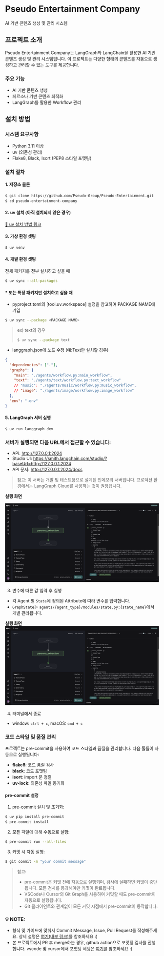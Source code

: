 # Pseudo Entertainment Company

AI 기반 콘텐츠 생성 및 관리 시스템

## 프로젝트 소개

Pseudo Entertainment Company는 LangGraph와 LangChain을 활용한 AI 기반 콘텐츠 생성 및 관리 시스템입니다. 이 프로젝트는 다양한 형태의 콘텐츠를 자동으로 생성하고 관리할 수 있는 도구를 제공합니다.

### 주요 기능

- AI 기반 콘텐츠 생성
- 페르소나 기반 콘텐츠 최적화
- LangGraph를 활용한 Workflow 관리

## 설치 방법

### 시스템 요구사항

- Python 3.11 이상
- uv (의존성 관리)
- Flake8, Black, Isort (PEP8 스타일 포맷팅)

### 설치 절차

#### 1. 저장소 클론

```bash
$ git clone https://github.com/Pseudo-Group/Pseudo-Entertainment.git
$ cd pseudo-entertainment-company
```

#### 2. uv 설치 (아직 설치되지 않은 경우)

[🔗 uv 설치 방법 링크](https://docs.astral.sh/uv/getting-started/installation/)

#### 3. 가상 환경 셋팅

```bash
$ uv venv
```

#### 4. 개발 환경 셋팅

전체 패키지를 전부 설치하고 싶을 때

```bash
$ uv sync --all-packages
```

#### \* 또는 특정 패키지만 설치하고 싶을 때

- pyproject.toml의 [tool.uv.workspace] 설정을 참고하여 PACKAGE NAME에 기입

```bash
$ uv sync --package <PACKAGE NAME>
```

> ex) text의 경우
>
> ```bash
> $ uv sync --package text
> ```

- langgraph.json에 노드 수정 (예:Text만 설치할 경우)

```json
{
  "dependencies": ["."],
  "graphs": {
    "main": "./agents/workflow.py:main_workflow",
    "text": "./agents/text/workflow.py:text_workflow"
    // "music": "./agents/music/workflow.py:music_workflow",
    // "image": "./agents/image/workflow.py:image_workflow"
  },
  "env": ".env"
}
```

#### 5. LangGraph 서버 실행

```bash
$ uv run langgraph dev
```

### 서버가 실행되면 다음 URL에서 접근할 수 있습니다:

- API: http://127.0.0.1:2024
- Studio UI: https://smith.langchain.com/studio/?baseUrl=http://127.0.0.1:2024
- API 문서: http://127.0.0.1:2024/docs

> 참고: 이 서버는 개발 및 테스트용으로 설계된 인메모리 서버입니다. 프로덕션 환경에서는 LangGraph Cloud를 사용하는 것이 권장됩니다.

**실행 화면**

![](media/LangGraph_Studio_after_invoke.png)

3. 변수에 따른 값 입력 후 실행

- 각 Agent 별 `State`에 정의된 Attribute에 따라 변수를 입력합니다.
- `GraphState`는 `agents/{agent_type}/modules/state.py:{state_name}`에서 개별 관리됩니다.

**실행 화면**
![](media/LangGraph_Studio_after_invoke.png)

4. 터미널에서 종료

- window: `ctrl + c`, macOS: `cmd + c`

### 코드 스타일 및 품질 관리

프로젝트는 pre-commit을 사용하여 코드 스타일과 품질을 관리합니다. 다음 툴들이 자동으로 실행됩니다:

- **flake8**: 코드 품질 검사
- **black**: 코드 포맷팅
- **isort**: import 문 정렬
- **uv-lock**: 의존성 파일 동기화

#### pre-commit 설정

1. pre-commit 설치 및 초기화:

```bash
$ uv pip install pre-commit
$ pre-commit install
```

2. 모든 파일에 대해 수동으로 실행:

```bash
$ pre-commit run --all-files
```

3. 커밋 시 자동 실행:

```bash
$ git commit -m "your commit message"
```

> 참고:
>
> - pre-commit은 커밋 전에 자동으로 실행되며, 검사에 실패하면 커밋이 중단됩니다. 모든 검사를 통과해야만 커밋이 완료됩니다.
> - VSCode나 Cursor의 Git Graph를 사용하여 커밋할 때도 pre-commit이 자동으로 실행됩니다.
> - Git 클라이언트와 관계없이 모든 커밋 시점에서 pre-commit이 동작합니다.

### 💡 **NOTE**:

- 형식 및 가이드에 맞춰서 Commit Message, Issue, Pull Request를 작성해주세요. 상세 설명은 [여기(내부 링크)](https://www.notion.so/hon2ycomb/Git-Commit-Message-Convention-1b000c82b1388185aa3cf88a7e57f24c?pvs=4)를 참조하세요 :)
- 본 프로젝트에서 PR 후 merge하는 경우, github action으로 포맷팅 검사를 진행합니다. vscode 및 cursor에서 포맷팅 세팅은 [여기](https://gamchan.notion.site/vscode-9b61026771cb4121bbb80d4d4f289bc2)를 참조하세요 :)
